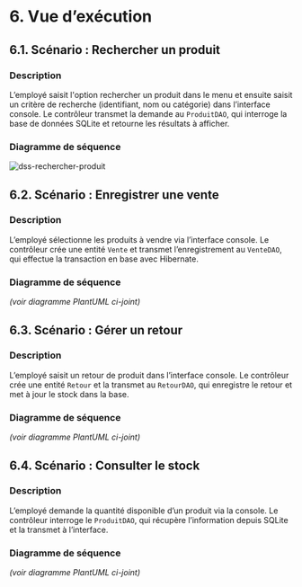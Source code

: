 # 6. Vue d’exécution

## 6.1. Scénario : Rechercher un produit

### Description
L’employé saisit l'option rechercher un produit dans le menu et ensuite saisit un critère de recherche (identifiant, nom ou catégorie) dans l’interface console. Le contrôleur transmet la demande au `ProduitDAO`, qui interroge la base de données SQLite et retourne les résultats à afficher.

### Diagramme de séquence
![dss-rechercher-produit](https://img.plantuml.biz/plantuml/svg/pLRBRXDB4DrRyZ-KlCa49GikEtJ3A_OL5kOIOYGsR3ez5QTHJ_VG3mjs_0ChTYnZrlp1_0bVGbNFqtPu23PO6jipKttgr3cdntxWWt0X5dey2YfeXEbo2L_VVu1pb5Ve-81ee7GsZof0jbO2JgtnLYDz16UrHdSu7er71t1oSW8FPS3eF600QOlIUc621rMKMhs9rSPp4TSk3c9GMdd1vN0L2w4CPFe0gTA-gpO4AMIm3cRf0lAQkGdeBeL4WauCu4rKe8cM5k25yehAIXf7ILLINvWqJ25RIc4C4Ps0y2r_XampL5yqaoYTChnG9rZBi_lW43Hw82wALkt0FnKhuPNfXMZXcrFkC7tuBE49AQlh7A7wn6mVJO6LVAmkq1dIO0Vuh9QRrYP4-cIeHy8Z44HkZQasnCgX5ipB87M3Mb2wKRlKOPEKkGZYWbTFpgmFAuVBvuj9Rzgqsbp407a4BwkD4KxPsgT6V3Y-rue6TskbIVC3Mt9pcBYReZA1LuOH2pGHSc4yZorxvHTVttySHa2nkM95m6ADSb0CfQNRyifIrzGWl2kJ35rRoERJ8p2sE08RGOfGRLRMAKonR7dN8pJ6q1GzwKRip3SPIUpwzg8iaxp4gAWsuSgo0v5lTyb9Z8bPap90Ka4uKLJNb9zUvbEoylQmDLU1oj44TQdO-2Iwq66dP3uTZu1UWm5e74xMrXp2pVDCvOTrCGs1Moo38nSAJBl58Ut6pu6cYmadywZ9IXgJXNuBjnkG-fqhg66V7Ugxd2rcfo_W5jlyt_cpfwtldY-yV3mxdz5aS0BtMpPT7c556QkkQMT5WpqJXcsitd_krFGy7GEvXXG7t8uxRHfdEpq4f4tWqAojulPWBrwJ86qNQPr3NrgJxw0d0NOJj8K-j6PhjuZBIyNJP4tvq9ssBwsCwse3zBnfwkbaRyyCO_JFNeme_f0LDXnBJK_FEaceFUwN_MAM_hT5HjM7VnG1PhMOFvcrCRZHfeNouTz6ddi_4Fo6kf_ApckmMUEpJlmp7UdNWd-eEiubnZL5Qn02XqTiW6Q8BMzspBYpPqR_3Fgk4Nt9B_fnIbidrMUo_VPRtjJ6qEKEvYzp24q-7ZsWz_Ilv1i0)

## 6.2. Scénario : Enregistrer une vente

### Description
L’employé sélectionne les produits à vendre via l’interface console. Le contrôleur crée une entité `Vente` et transmet l’enregistrement au `VenteDAO`, qui effectue la transaction en base avec Hibernate.

### Diagramme de séquence
*(voir diagramme PlantUML ci-joint)*

## 6.3. Scénario : Gérer un retour

### Description
L’employé saisit un retour de produit dans l’interface console. Le contrôleur crée une entité `Retour` et la transmet au `RetourDAO`, qui enregistre le retour et met à jour le stock dans la base.

### Diagramme de séquence
*(voir diagramme PlantUML ci-joint)*

## 6.4. Scénario : Consulter le stock

### Description
L’employé demande la quantité disponible d’un produit via la console. Le contrôleur interroge le `ProduitDAO`, qui récupère l’information depuis SQLite et la transmet à l’interface.

### Diagramme de séquence
*(voir diagramme PlantUML ci-joint)*
